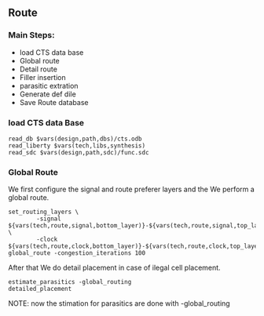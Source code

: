 ## Route

### Main Steps:
  * load CTS data base
  * Global route
  * Detail route
  * Filler insertion
  * parasitic extration
  * Generate def dile
  * Save Route database

### load CTS data Base
```
read_db $vars(design,path,dbs)/cts.odb
read_liberty $vars(tech,libs,synthesis)                                                                                                                                                                             
read_sdc $vars(design,path,sdc)/func.sdc
```
### Global Route
We first configure the signal and route preferer layers and the We perform a global route.

```
set_routing_layers \
        -signal ${vars(tech,route,signal,bottom_layer)}-${vars(tech,route,signal,top_layer)} \
        -clock  ${vars(tech,route,clock,bottom_layer)}-${vars(tech,route,clock,top_layer)}
global_route -congestion_iterations 100
```
After that We do detail placement in case of ilegal cell placement.
```
estimate_parasitics -global_routing
detailed_placement
```
NOTE: now the stimation for parasitics are done with -global_routing

